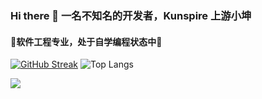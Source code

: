 ### Hi there 👋 一名不知名的开发者，Kunspire 上游小坤

#### 🔭软件工程专业，处于自学编程状态中🤔

<!--
**KunspireUp/KunspireUp** is a ✨ _special_ ✨ repository because its `README.md` (this file) appears on your GitHub profile.

Here are some ideas to get you started:

- 🔭 I’m currently working on ...
- 🌱 I’m currently learning ...
- 👯 I’m looking to collaborate on ...
- 🤔 I’m looking for help with ...
- 💬 Ask me about ...
- 📫 How to reach me: ...
- 😄 Pronouns: ...
- ⚡ Fun fact: ...
-->

[![GitHub Streak](https://github-readme-streak-stats.herokuapp.com/?user=KunspireUp)](https://git.io/streak-stats)
![Top Langs](https://github-readme-stats.vercel.app/api/top-langs/?username=KunspireUp\&layout=compact)

![](https://github-readme-stats.vercel.app/api?username=KunspireUp&show_icons=true&theme=transparent)




